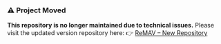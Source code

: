### ⚠️ Project Moved 
**This repository is no longer maintained due to technical issues.** 
Please visit the updated version repository here: 👉 [ReMAV – New Repository](https://github.com/tani-rahman/ReMav-clientK)
